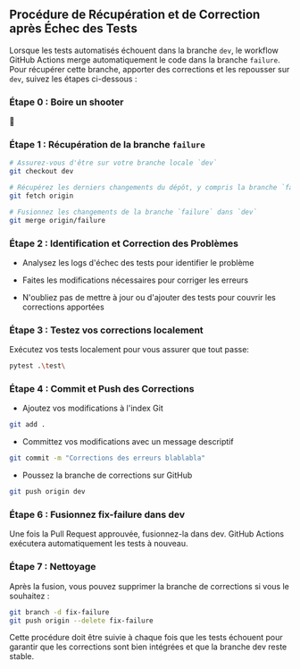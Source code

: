 ## Procédure de Récupération et de Correction après Échec des Tests

Lorsque les tests automatisés échouent dans la branche `dev`, le workflow GitHub Actions merge automatiquement le code dans la branche `failure`. Pour récupérer cette branche, apporter des corrections et les repousser sur `dev`, suivez les étapes ci-dessous :

### Étape 0 : Boire un shooter

:beers:

### Étape 1 : Récupération de la branche `failure`
```bash
# Assurez-vous d'être sur votre branche locale `dev`
git checkout dev

# Récupérez les derniers changements du dépôt, y compris la branche `failure`
git fetch origin

# Fusionnez les changements de la branche `failure` dans `dev`
git merge origin/failure
```

### Étape 2 : Identification et Correction des Problèmes

- Analysez les logs d'échec des tests pour identifier le problème
- Faites les modifications nécessaires pour corriger les erreurs

- N'oubliez pas de mettre à jour ou d'ajouter des tests pour couvrir les corrections apportées

### Étape 3 : Testez vos corrections localement

Exécutez vos tests localement pour vous assurer que tout passe:
```bash
pytest .\test\
```

### Étape 4 : Commit et Push des Corrections

- Ajoutez vos modifications à l'index Git

```bash
git add .
```

- Committez vos modifications avec un message descriptif

```bash
git commit -m "Corrections des erreurs blablabla"
```

- Poussez la branche de corrections sur GitHub

```bash
git push origin dev
```


### Étape 6 : Fusionnez fix-failure dans dev

Une fois la Pull Request approuvée, fusionnez-la dans dev.
GitHub Actions exécutera automatiquement les tests à nouveau.

### Étape 7 : Nettoyage

Après la fusion, vous pouvez supprimer la branche de corrections si vous le souhaitez :

```bash
git branch -d fix-failure
git push origin --delete fix-failure
```

Cette procédure doit être suivie à chaque fois que les tests échouent pour garantir que les corrections sont bien intégrées et que la branche dev reste stable.

